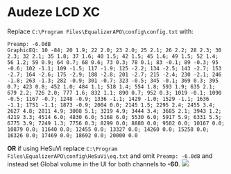 # Audeze LCD XC
Replace `C:\Program Files\EqualizerAPO\config\config.txt` with:
```
Preamp: -6.0dB
GraphicEQ: 10 -84; 20 1.9; 22 2.0; 23 2.0; 25 2.1; 26 2.2; 28 2.3; 30 2.3; 32 2.1; 35 1.8; 37 1.6; 40 1.5; 42 1.5; 45 1.6; 49 1.5; 52 1.4; 56 1.2; 59 0.9; 64 0.7; 68 0.6; 73 0.3; 78 0.1; 83 -0.1; 89 -0.3; 95 -0.6; 102 -1.1; 109 -1.5; 117 -1.9; 125 -2.2; 134 -2.5; 143 -2.7; 153 -2.7; 164 -2.6; 175 -2.9; 188 -2.8; 201 -2.7; 215 -2.4; 230 -2.1; 246 -1.8; 263 -1.3; 282 -0.9; 301 -0.7; 323 -0.5; 345 -0.1; 369 0.3; 395 0.7; 423 0.8; 452 1.0; 484 1.1; 518 1.4; 554 1.8; 593 1.9; 635 2.1; 679 2.2; 726 2.0; 777 1.6; 832 1.1; 890 0.7; 952 0.3; 1019 -0.1; 1090 -0.5; 1167 -0.7; 1248 -0.9; 1336 -1.1; 1429 -1.0; 1529 -1.1; 1636 -1.1; 1751 -1.1; 1873 -0.9; 2004 0.0; 2145 1.5; 2295 2.4; 2455 3.4; 2627 4.8; 2811 4.9; 3008 5.1; 3219 4.9; 3444 3.4; 3685 2.1; 3943 1.2; 4219 3.3; 4514 6.0; 4830 6.0; 5168 6.0; 5530 6.0; 5917 5.9; 6331 5.5; 6775 3.9; 7249 1.3; 7756 0.3; 8299 0.0; 8880 0.0; 9502 0.0; 10167 0.0; 10879 0.0; 11640 0.0; 12455 0.0; 13327 0.0; 14260 0.0; 15258 0.0; 16326 0.0; 17469 0.0; 18692 0.0; 20000 0.0
```
**OR** if using HeSuVi replace `C:\Program Files\EqualizerAPO\config\HeSuVi\eq.txt` and omit `Preamp: -6.0dB` and instead set Global volume in the UI for both channels to **-60**.
![](https://raw.githubusercontent.com/jaakkopasanen/AutoEq/master/results/Headphone.com/innerfidelity/onear/Audeze%20LCD%20XC/Audeze%20LCD%20XC.png)
